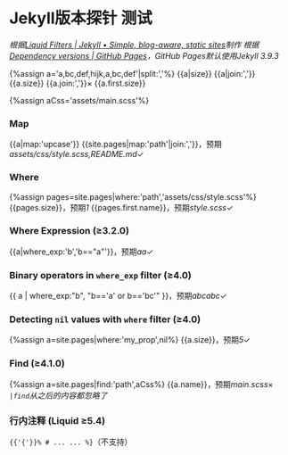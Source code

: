 # Jekyll版本探针 测试
*根据[Liquid Filters | Jekyll • Simple, blog-aware, static sites](https://jekyllrb.com/docs/liquid/filters/)制作*
*根据[Dependency versions \| GitHub Pages](https://pages.github.com/versions/)，GitHub Pages默认使用Jekyll 3.9.3*

{%assign a='a,bc,def,hijk,a,bc,def'|split:','%}
{{a|size}}
{{a|join:','}}
{{a.size}}
{{a.join:','}}×
{{a.first.size}}

{%assign aCss='assets/main.scss'%}

### Map
{{a|map:'upcase'}}
{{site.pages|map:'path'|join:','}}，预期*assets/css/style.scss,README.md*✓

### Where
{%assign pages=site.pages|where:'path','assets/css/style.scss'%}
{{pages.size}}，预期*1*
{{pages.first.name}}，预期*style.scss*✓

### Where Expression (≥3.2.0)
{{a|where_exp:'b','b=="a"'}}，预期*aa*✓

### Binary operators in `where_exp` filter (≥4.0)
{{ a | where_exp:"b", "b=='a' or b=='bc'" }}，预期*abcabc*✓

### Detecting `nil` values with `where` filter (≥4.0)
{%assign a=site.pages|where:'my_prop',nil%}
{{a.size}}，预期*5*✓

### Find (≥4.1.0)
{%assign a=site.pages|find:'path',aCss%}
{{a.name}}，预期*main.scss*×
*`|find`从之后的内容都忽略了*

### 行内注释 (Liquid ≥5.4)
`{{'{'}}% # ... ... %}`（不支持）
